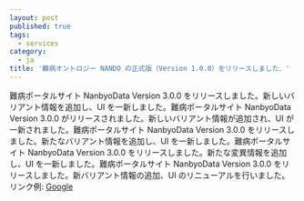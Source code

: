```yaml
---
layout: post
published: true
tags:
  - services
category:
  - ja
title: '難病オントロジー NANDO の正式版（Version 1.0.0）をリリースしました．'
---
```


難病ポータルサイト NanbyoData Version 3.0.0 をリリースしました。新しいバリアント情報を追加し、UI を一新しました。難病ポータルサイト NanbyoData Version 3.0.0 がリリースされました。新しいバリアント情報が追加され、UI が一新されました。難病ポータルサイト NanbyoData Version 3.0.0 をリリースしました。新たなバリアント情報を追加し、UI を一新しました。難病ポータルサイト NanbyoData Version 3.0.0 をリリースしました。新たな変異情報を追加し、UI を一新しました。難病ポータルサイト NanbyoData Version 3.0.0 をリリースしました。新バリアント情報の追加、UI のリニューアルを行いました。リンク例: [Google](https://google.com)
